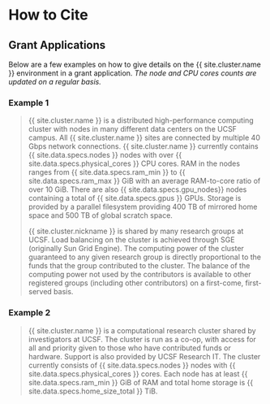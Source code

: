 # How to Cite

## Grant Applications

Below are a few examples on how to give details on the {{ site.cluster.name }} environment in a grant application.  _The node and CPU cores counts are updated on a regular basis._

### Example 1

> {{ site.cluster.name }} is a distributed high-performance computing cluster with nodes
> in many different data centers on the UCSF campus.  All {{ site.cluster.name }} sites are
> connected by multiple 40 Gbps network connections.  {{ site.cluster.name }} currently
> contains {{ site.data.specs.nodes }} nodes with over
> {{ site.data.specs.physical_cores }} CPU cores.
> RAM in the nodes ranges from {{ site.data.specs.ram_min }} to
> {{ site.data.specs.ram_max }} GiB with an average RAM-to-core ratio of over 10 GiB.
> There are also {{ site.data.specs.gpu_nodes}} nodes containing a total of
> {{ site.data.specs.gpus }} GPUs.
> Storage is provided by a parallel filesystem providing 400 TB of mirrored
> home space and 500 TB of global scratch space.
> 
> {{ site.cluster.nickname }} is shared by many research groups at UCSF.  Load balancing on the
> cluster is achieved through SGE (originally Sun Grid Engine). The
> computing power of the cluster guaranteed to any given research group is
> directly proportional to the funds that the group contributed to the
> cluster. The balance of the computing power not used by the contributors
> is available to other registered groups (including other contributors) on
> a first-come, first-served basis.


### Example 2

> {{ site.cluster.name }} is a computational research cluster shared by investigators at 
> UCSF.  The cluster is run as a co-op, with access for all and priority 
> given to those who have contributed funds or hardware.  Support is 
> also provided by UCSF Research IT.  The cluster currently consists of
> {{ site.data.specs.nodes }} nodes with {{ site.data.specs.physical_cores }} cores.
> Each node has at least {{ site.data.specs.ram_min }} GiB of RAM and
> total home storage is {{ site.data.specs.home_size_total }} TiB.
